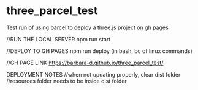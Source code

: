 # three_parcel_test

Test run of using parcel to deploy a three.js project on gh pages

//RUN THE LOCAL SERVER
npm run start

//DEPLOY TO GH PAGES
npm run deploy (in bash, bc of linux commands)

//GH PAGE LINK
https://barbara-d.github.io/three_parcel_test/

DEPLOYMENT NOTES
//when not updating properly, clear dist folder
//resources folder needs to be inside dist folder
